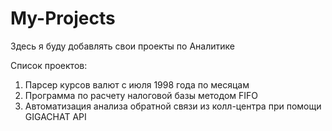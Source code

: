 # My-Projects
Здесь я буду добавлять свои проекты по Аналитике

Список проектов:
1. Парсер курсов валют с июля 1998 года по месяцам
2. Программа по расчету налоговой базы методом FIFO
3. Автоматизация анализа обратной связи из колл-центра при помощи GIGACHAT API
